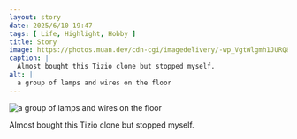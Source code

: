 ```yaml
---
layout: story
date: 2025/6/10 19:47
tags: [ Life, Highlight, Hobby ]
title: Story
image: https://photos.muan.dev/cdn-cgi/imagedelivery/-wp_VgtWlgmh1JURQ8t1mg/f54c7136-a405-48a7-b850-b37937ea6900/public
caption: |
  Almost bought this Tizio clone but stopped myself.
alt: |
  a group of lamps and wires on the floor
---
```



![a group of lamps and wires on the floor](https://photos.muan.dev/cdn-cgi/imagedelivery/-wp_VgtWlgmh1JURQ8t1mg/f54c7136-a405-48a7-b850-b37937ea6900/public)

Almost bought this Tizio clone but stopped myself.
